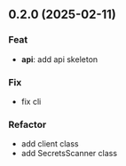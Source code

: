## 0.2.0 (2025-02-11)

### Feat

- **api**: add api skeleton

### Fix

- fix cli

### Refactor

- add client class
- add SecretsScanner class
